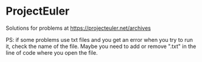 # ProjectEuler
Solutions for problems at https://projecteuler.net/archives

PS: if some problems use txt files and you get an error when you try to run it, check the name of the file. 
Maybe you need to add or remove ".txt" in the line of code where you open the file. 

